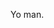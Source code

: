 Yo man.
<!--
**JustAModGuy/JustAModGuy** is a ✨ _special_ ✨ repository because its `README.md` (this file) appears on your GitHub profile.

Hey there i am Just A Mod Guy and i love doing what ever that is own my mind! 
Have fun and thanks for being there
